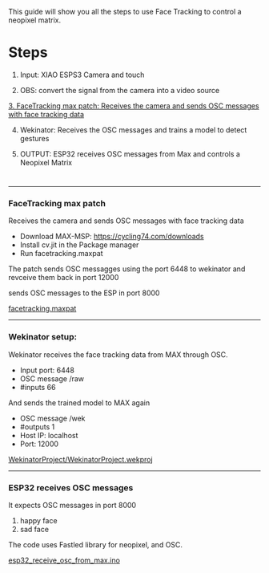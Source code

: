 This guide will show you all the steps to use Face Tracking to control a neopixel matrix. 

# Steps

1. Input: XIAO ESPS3 Camera and touch

2. OBS: convert the signal from the camera into a video source

[3. FaceTracking max patch: Receives the camera and sends OSC messages with face tracking data](#facetracking-max-patch)

4. Wekinator: Receives the OSC messages and trains a model to detect gestures

5. OUTPUT: ESP32 receives OSC messages from Max and controls a Neopixel Matrix

#
#
---

 ### FaceTracking max patch
 Receives the camera and sends OSC messages with face tracking data
 
- Download MAX-MSP: https://cycling74.com/downloads
- Install cv.jit in the Package manager
- Run facetracking.maxpat

The patch sends OSC messagges using the port 6448 to wekinator and revceive them back in port 12000

sends OSC messages to the ESP in port 8000

[facetracking.maxpat]()


---

### Wekinator setup: 
Wekinator receives the face tracking data from MAX through OSC.

- Input port: 6448
- OSC message /raw 
- #inputs 66

And sends the trained model to MAX again 

- OSC message /wek 
- #outputs 1 
- Host IP: localhost
- Port: 12000

[WekinatorProject/WekinatorProject.wekproj]()

---

### ESP32 receives OSC messages

It expects OSC messages in port 8000 


1.  happy face
2.  sad face



The code uses Fastled library for neopixel, and OSC. 

[esp32_receive_osc_from_max.ino]()